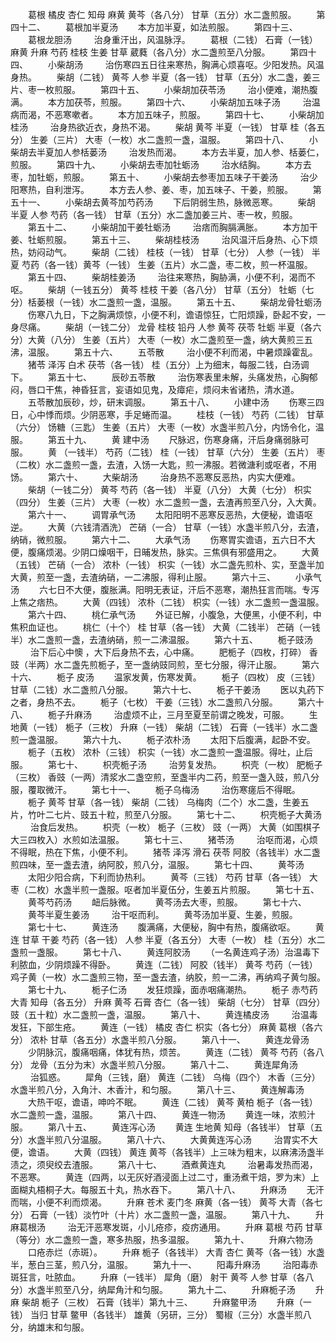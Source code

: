 <!-- { "loadSidebar": true } -->
　　葛根 橘皮 杏仁 知母 麻黄 黄芩（各八分） 甘草（五分）水二盏煎服。
　　第四十二、
　　葛根加半夏汤
　　本方加半夏，如法煎服。
　　第四十三、
　　葛根龙胆汤
　　 治身重汗出，风温脉浮。
　　葛根（二钱） 石膏（一钱） 麻黄 升麻 芍药 桂枝 生姜 甘草 葳蕤（各八分）水二盏煎至八分服。
　　第四十四、
　　小柴胡汤
　　 治伤寒四五日往来寒热，胸满心烦喜呕。少阳发热。风温身热。
　　柴胡（二钱） 黄芩 人参 半夏（各一钱） 甘草（五分）水二盏，姜三片、枣一枚煎服。
　　第四十五、
　　小柴胡加茯苓汤
　　 治小便难，潮热腹满。
　　本方加茯苓，煎服。
　　第四十六、
　　小柴胡加五味子汤
　　 治温病而渴，不恶寒嗽者。
　　本方加五味子，煎服。
　　第四十七、
　　小柴胡加桂汤
　　 治身热欲近衣，身热不渴。
　　柴胡 黄芩 半夏（一钱） 甘草 桂（各五分） 生姜（三片） 大枣（一枚）水二盏煎一盏，温服。
　　第四十八、
　　小柴胡去半夏加人参栝蒌汤
　　 治发热而渴。
　　本方去半夏，加人参、栝蒌仁，煎服。
　　第四十九、
　　小柴胡去枣加牡蛎汤
　　 治水结胸。
　　本方去枣，加牡蛎，煎服。
　　第五十、
　　小柴胡去参枣加五味子干姜汤
　　 治少阳寒热，自利泄泻。
　　本方去人参、姜、枣，加五味子、干姜，煎服。
　　第五十一、
　　小柴胡去黄芩加芍药汤
　　下后阴弱生热，脉微恶寒。
　　柴胡 半夏 人参 芍药（各一钱） 甘草（五分）水二盏加姜三片、枣一枚，煎服。
　　第五十二、
　　小柴胡加干姜牡蛎汤
　　 治痞而胸膈满胀。
　　本方加干姜、牡蛎煎服。
　　第五十三、
　　柴胡桂枝汤
　　 治风温汗后身热、心下烦热，妨闷动气。
　　柴胡（二钱） 桂枝（一钱） 甘草（七分） 人参（一钱） 半夏 芍药（各一钱）黄芩（一钱） 生姜（五片）水二盏，枣二枚，煎一杯温服。
　　第五十四、
　　柴胡桂姜汤
　　 治往来寒热，胸胁满，小便不利，渴而不呕。
　　柴胡（一钱五分） 黄芩 桂枝 干姜（各八分） 甘草（五分） 牡蛎（七分）栝蒌根（一钱）水二盏煎一盏，温服。
　　第五十五、
　　柴胡龙骨牡蛎汤
　　伤寒八九日，下之胸满烦惊，小便不利，谵语惊狂，亡阳烦躁，卧起不安，一身尽痛。
　　柴胡（一钱二分） 龙骨 桂枝 铅丹 人参 黄芩 茯苓 牡蛎 半夏（各六分）大黄（八分） 生姜（五片） 大枣（一枚）水二盏煎至一盏，纳大黄煎三五沸，温服。
　　第五十六、
　　五苓散
　　 治小便不利而渴，中暑烦躁霍乱。
　　猪苓 泽泻 白术 茯苓（各一钱） 桂（五分）上为细末，每服二钱，白汤调下。
　　第五十七、
　　辰砂五苓散
　　 治伤寒表里未解，头痛发热，心胸郁闷，唇口干焦，神昏狂言，妄语如见鬼，及瘴疟，烦闷未省诸热，清水道。
　　五苓散加辰砂，炒，研末调服。
　　第五十八、
　　小建中汤
　　伤寒三四日，心中悸而烦。少阴恶寒，手足蜷而温。
　　桂枝（一钱） 芍药（二钱） 甘草（六分） 饧糖（三匙） 生姜（五片） 大枣（一枚）水盏半煎八分，内饧令化，温服。
　　第五十九、
　　黄 建中汤
　　尺脉迟，伤寒身痛，汗后身痛弱脉可服。
　　黄 （一钱半） 芍药（二钱） 桂（一钱） 甘草（六分） 生姜（五片） 枣（二枚）水二盏煎一盏，去渣，入饧一大匙，煎一沸服。若微溏利或呕者，不用饧。
　　第六十、
　　大柴胡汤
　　 治身热不恶寒反恶热，内实大便难。
　　柴胡（一钱二分） 黄芩 芍药（各一钱） 半夏（八分） 大黄（七分） 枳实（四分） 生姜（三片） 大枣（一枚）水二盏煎一盏，去渣再煎至八分，入大黄。
　　第六十一、
　　调胃承气汤
　　太阳阳明不恶寒反恶热，大便秘，谵语呕逆。
　　大黄（六钱清酒洗） 芒硝（一合） 甘草（一钱）水盏半煎八分，去渣，纳硝，微煎服。
　　第六十二、
　　大承气汤
　　伤寒胃实谵语，五六日不大便，腹痛烦渴。少阴口燥咽干，日晡发热，脉实。三焦俱有邪盛用之。
　　大黄（五钱） 芒硝（一合） 浓朴（一钱） 枳实（一钱）水二盏先煎朴、实，至盏半加大黄，煎至一盏，去渣纳硝，一二沸服，得利止服。
　　第六十三、
　　小承气汤
　　六七日不大便，腹胀满。阳明无表证，汗后不恶寒，潮热狂言而喘。专泻上焦之痞热。
　　大黄（四钱） 浓朴（二钱） 枳实（一钱）水二盏煎一盏温服。
　　第六十四、
　　桃仁承气汤
　　外证已解，小腹急，大便黑，小便不利，中焦积血证也。
　　桃仁（十个） 桂 甘草（各一钱） 大黄（二钱半） 芒硝（一钱半）水二盏煎一盏，去渣纳硝，煎一二沸温服。
　　第六十五、
　　栀子豉汤
　　 治下后心中懊 ，大下后身热不去，心中痛。
　　肥栀子（四枚，打碎） 香豉（半两）水二盏先煎栀子，至一盏纳豉同煎，至七分服，得汗止服。
　　第六十六、
　　栀子 皮汤
　　温家发黄，伤寒发黄。
　　栀子（四枚） 皮（三钱） 甘草（二钱）水二盏煎八分服。
　　第六十七、
　　栀子干姜汤
　　医以丸药下之者，身热不去。
　　栀子（七枚） 干姜（三钱）水二盏煎八分服。
　　第六十八、
　　栀子升麻汤
　　 治虚烦不止，三月至夏至前谓之晚发，可服。
　　生地黄（一钱） 栀子（三枚） 升麻（一钱） 柴胡（二钱） 石膏（一钱半）水二盏煎一盏温服。
　　第六十九、
　　栀子浓朴汤
　　太阳下后腹满，起卧不安。
　　栀子（五枚） 浓朴（三钱） 枳实（一钱）水二盏煎一盏温服。得吐，止后服。
　　第七十、
　　枳壳栀子汤
　　 治劳复发热。
　　枳壳（一枚） 肥栀子（三枚） 香豉（一两）清浆水二盏空煎，至盏半内二药，煎至一盏入豉，煎八分服，覆取微汗。
　　第七十一、
　　栀子乌梅汤
　　 治伤寒瘥后不得眠。
　　栀子 黄芩 甘草（各一钱） 柴胡（二钱） 乌梅肉（二个）水二盏，生姜五片，竹叶二七片、豉五十粒，煎至八分服。
　　第七十二、
　　枳壳栀子大黄汤
　　 治食后发热。
　　枳壳（一枚） 栀子（三枚） 豉（一两） 大黄（如围棋子大三四枚入）水煎如法温服。
　　第七十三、
　　猪苓汤
　　 治呕而渴，心烦不得眠，热在下焦，小便不利。
　　猪苓 泽泻 滑石 茯苓 阿胶（各钱半）水二盏煎四味，至一盏去渣，纳阿胶，煎八分，温服。
　　第七十四、
　　黄芩汤
　　太阳少阳合病，下利而协热利。
　　黄芩（三钱） 芍药 甘草（各一钱） 大枣（二枚）水盏半煎一盏服。呕者加半夏伍分，生姜五片煎服。
　　第七十五、
　　黄芩芍药汤
　　衄后脉微。
　　黄芩汤去大枣，煎服。
　　第七十六、
　　黄芩半夏生姜汤
　　 治干呕而利。
　　黄芩汤加半夏、生姜，煎服。
　　第七十七、
　　黄连汤
　　腹满痛，大便秘，胸中有热，腹痛欲呕。
　　黄连 甘草 干姜 芍药（各一钱） 人参 半夏（各五分） 大枣（一枚） 桂（五分）水二盏煎一盏服。
　　第七十八、
　　黄连阿胶汤
　　（一名黄连鸡子汤）治温毒下利脓血，少阴烦躁不得卧。
　　黄连（二钱） 阿胶（钱半） 黄芩 芍药（一钱） 鸡子黄（一枚）水二盏煎三物，至一盏去渣，纳胶，煎一二沸，再纳鸡子黄匀服。
　　第七十九、
　　栀子仁汤
　　发狂烦躁，面赤咽痛潮热。
　　栀子 赤芍药 大青 知母（各五分） 升麻 黄芩 石膏 杏仁（各一钱） 柴胡（七分） 甘草（四分） 豉（五十粒）水二盏煎一盏，温服。
　　第八十、
　　黄连橘皮汤
　　 治温毒发狂，下部生疮。
　　黄连（一钱） 橘皮 杏仁 枳实（各七分） 麻黄 葛根（各六分） 浓朴 甘草（各五分）水盏半煎八分服。
　　第八十一、
　　黄连龙骨汤
　　少阴脉沉，腹痛咽痛，体犹有热，烦苦。
　　黄连（二钱） 黄芩 芍药（各八分） 龙骨（五分为末）水盏半煎八分服。
　　第八十二、
　　黄连犀角汤
　　 治狐惑。
　　犀角（三钱，磨） 黄连（二钱） 乌梅（四个） 木香（三分）水盏半煎八分，入角汁、木香汁，和匀服。
　　第八十三、
　　黄连解毒汤
　　大热干呕，谵语，呻吟不眠。
　　黄连（二钱） 黄芩 黄柏 栀子（各一钱）水二盏煎一盏，温服。
　　第八十四、
　　黄连一物汤
　　黄连一味，浓煎汁服。
　　第八十五、
　　黄连泻心汤
　　黄连 生地黄 知母（各钱半） 甘草（五分）水盏半煎八分温服。
　　第八十六、
　　大黄黄连泻心汤
　　 治胃实不大便，谵语。
　　大黄（四钱） 黄连 黄芩（各钱半）上三味为粗末，以麻沸汤盏半渍之，须臾绞去渣服。
　　第八十七、
　　酒煮黄连丸
　　 治暑毒发热而渴，不恶寒。
　　黄连（四两，以无灰好酒浸面上过二寸，重汤煮干焙，罗为末）上面糊丸梧桐子大。每服五十丸，热水吞下。
　　第八十八、
　　升麻汤
　　无汗而喘，小便不利而烦渴。
　　升麻 苍术 麦门冬 麻黄（各一钱） 黄芩 大青（各七分） 石膏（一钱）淡竹叶（十片）水二盏煎一盏，温服。
　　第八十九、
　　升麻葛根汤
　　 治无汗恶寒发斑，小儿疮疹，疫疠通用。
　　升麻 葛根 芍药 甘草（等分）水二盏煎一盏，寒多热服，热多温服。
　　第九十、
　　升麻六物汤
　　口疮赤烂（赤斑）。
　　升麻 栀子（各钱半） 大青 杏仁 黄芩（各一钱）水盏半，葱白三茎，煎八分，温服。
　　第九十一、
　　阳毒升麻汤
　　 治阳毒赤斑狂言，吐脓血。
　　升麻（一钱半） 犀角（磨） 射干 黄芩 人参 甘草（各八分）水盏半煎至八分，纳犀角汁和匀服。
　　第九十二、
　　升麻栀子汤
　　升麻 柴胡 栀子（三枚） 石膏（钱半）第九十三、
　　升麻鳖甲汤
　　升麻（一钱） 当归 甘草 鳖甲（各钱半） 雄黄（另研，三分） 蜀椒（三分）水盏半煎八分，纳雄末和匀服。

